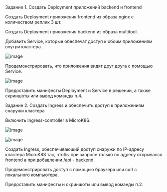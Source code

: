 Задание 1. Создать Deployment приложений backend и frontend

Создать Deployment приложения frontend из образа nginx с количеством реплик 3 шт.

Создать Deployment приложения backend из образа multitool.

Добавить Service, которые обеспечат доступ к обоим приложениям внутри кластера.

![image](https://github.com/AlexanderSchelokov/devops-netology/assets/121572590/467c8f91-5d43-4338-84ff-6f7528e98807)

Продемонстрировать, что приложения видят друг друга с помощью Service.

![image](https://github.com/AlexanderSchelokov/devops-netology/assets/121572590/7067cbb6-b0b5-4938-82f4-873bfd67d92b)

Предоставить манифесты Deployment и Service в решении, а также скриншоты или вывод команды п.4.

Задание 2. Создать Ingress и обеспечить доступ к приложениям снаружи кластера

Включить Ingress-controller в MicroK8S.

![image](https://github.com/AlexanderSchelokov/devops-netology/assets/121572590/a6771d59-b11d-47d6-aa55-9b91b526168c)

![image](https://github.com/AlexanderSchelokov/devops-netology/assets/121572590/f808c492-94d9-4dfe-b124-886d6fbc9095)

Создать Ingress, обеспечивающий доступ снаружи по IP-адресу кластера MicroK8S так, чтобы при запросе только по адресу открывался frontend а при добавлении /api - backend.

Продемонстрировать доступ с помощью браузера или curl с локального компьютера.

Предоставить манифесты и скриншоты или вывод команды п.2.
